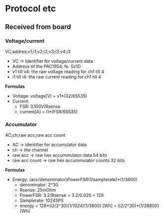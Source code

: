# Protocol etc

## Received from board

### Voltage/current
VC:addres;v1;i1;v2;i2;v3;i3;v4;i3
* VC -> Identifier for voltage/current data
* Address of the PAC1954, fe. 0x1D
* v1 till v4: the raw voltage reading for ch1 till 4
* i1 till i4: the raw current reading for ch1 till 4

**Formulas**

* Voltage: voltage[V] = v1*(32/65535)
* Current: 
  * FSR: 0,100V/Rsense 
  * current[A] = i1*(FSR/65535)

### Accumulator
AC;ch;raw acc;raw acc count
* AC -> identifier for accumulator data
* ch -> the channel
* raw acc -> raw hex accummulator data 54 bits
* raw acc count -> raw hex accummulator counts 32 bits

**Formulas**
* Energy: (acc/denominator)*PowerFSR*(1/samplerate)*(1/3600)
  * denominator: 2^30
  * Rsense: 25mOhm
  * PowerFSR: 3.2/Rsense = 3.2/0.025 = 128
  * Samplerate: 1024SPS 
  * energy = 128*(i2/2^30)*(1/1024)*(1/3600) [Wh]
           = (i2/2^30)*(1/28800) [Wh]